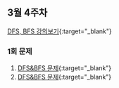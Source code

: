 ## 3월 4주차
[DFS, BFS 강의보기](https://www.inflearn.com/course/lecture?courseSlug=%EB%91%90%EC%9E%87-%EC%95%8C%EA%B3%A0%EB%A6%AC%EC%A6%98-%EC%BD%94%EB%94%A9%ED%85%8C%EC%8A%A4%ED%8A%B8-%EC%9E%90%EB%B0%94&unitId=148281){:target="_blank"}

### 1회 문제
1. [DFS&BFS 문제](https://www.acmicpc.net/problem/11724){:target="_blank"}
2. [DFS&BFS 문제](https://www.acmicpc.net/problem/2178){:target="_blank"}
